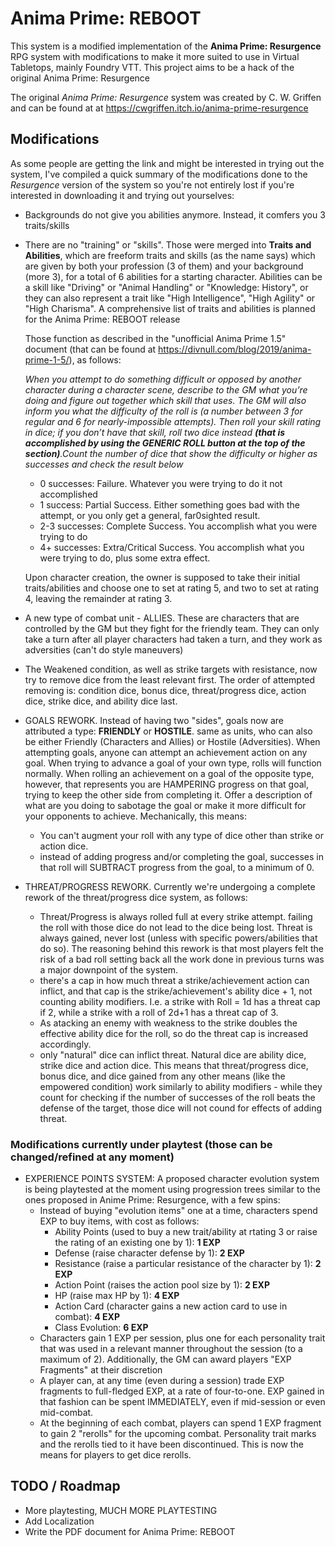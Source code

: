 # Anima Prime: REBOOT

This system is a modified implementation of the **Anima Prime: Resurgence** RPG system with modifications to make it more suited to use in Virtual Tabletops, mainly Foundry VTT. This project aims to be a hack of the original Anima Prime: Resurgence 

 The original *Anima Prime: Resurgence* system was created by C. W. Griffen and can be found at at https://cwgriffen.itch.io/anima-prime-resurgence

## Modifications

As some people are getting the link and might be interested in trying out the system, I've compiled a quick summary of the modifications done to the *Resurgence* version of the system so you're not entirely lost if you're interested in downloading it and trying out yourselves:

- Backgrounds do not give you abilities anymore. Instead, it comfers you 3 traits/skills

- There are no "training" or "skills". Those were merged into **Traits and Abilities**, which are freeform traits and skills (as the name says) which are given by both your profession (3 of them) and your background (more 3), for a total of 6 abilities for a starting character. Abilities can be a skill like "Driving" or "Animal Handling" or "Knowledge: History", or they can also represent a trait like "High Intelligence", "High Agility" or "High Charisma". A comprehensive list of traits and abilities is planned for the Anima Prime: REBOOT release  

  Those function as described in the "unofficial Anima Prime 1.5" document (that can be found at https://divnull.com/blog/2019/anima-prime-1-5/), as follows:

  *When you attempt to do something difficult or opposed by another character during a character scene, describe to the GM what you’re doing and figure out together which skill that uses. The GM will also inform you what the difficulty of the roll is (a number between 3 for regular and 6 for nearly-impossible attempts). Then roll your skill rating in dice; if you don’t have that skill, roll two dice instead **(that is accomplished by using the GENERIC ROLL button at the top of the section)**.Count the number of dice that show the difficulty or higher as successes and check the result below*

   - 0 successes: Failure. Whatever you were trying to do it not accomplished
   - 1 success: Partial Success. Either something goes bad with the attempt, or you only get a general, far0sighted result.
   - 2-3 successes: Complete Success. You accomplish what you were trying to do
   - 4+ successes: Extra/Critical Success. You accomplish what you were trying to do, plus some extra effect.

  Upon character creation, the owner is supposed to take their initial traits/abilities and choose one to set at rating 5, and two to set at rating 4, leaving the remainder at rating 3.

- A new type of combat unit - ALLIES. These are characters that are controlled by the GM but they fight for the friendly team. They can only take a turn after all player characters had taken a turn, and they work as adversities (can't do style maneuvers)

- The Weakened condition, as well as strike targets with resistance, now try to remove dice from the least relevant first. The order of attempted removing is: condition dice, bonus dice, threat/progress dice, action dice, strike dice, and ability dice last.

- GOALS REWORK. Instead of having two "sides", goals now are attributed a type: **FRIENDLY** or **HOSTILE**. same as units, who can also be either Friendly (Characters and Allies) or Hostile (Adversities). When attempting goals, anyone can attempt an achievement action on any goal. When trying to advance a goal of your own type, rolls will function normally. When rolling an achievement on a goal of the opposite type, however, that represents you are HAMPERING progress on that goal, trying to keep the other side from completing it. Offer a description of what are you doing to sabotage the goal or make it more difficult for your opponents to achieve. Mechanically, this means:
  - You can't augment your roll with any type of dice other than strike or action dice.
  - instead of adding progress and/or completing the goal, successes in that roll will SUBTRACT progress from the goal, to a minimum of 0.

- THREAT/PROGRESS REWORK. Currently we're undergoing a complete rework of the threat/progress dice system, as follows:
  - Threat/Progress is always rolled full at every strike attempt. failing the roll with those dice do not lead to the dice being lost. Threat is always gained, never lost (unless with specific powers/abilities that do so). The reasoning behind this rework is that most players felt the risk of a bad roll setting back all the work done in previous turns was a major downpoint of the system.  
  - there's a cap in how much threat a strike/achievement action can inflict, and that cap is the strike/achievement's ability dice + 1, not counting ability modifiers. I.e. a strike with Roll = 1d has a threat cap if 2, while a strike with a roll of 2d+1 has a threat cap of 3. 
  - As atacking an enemy with weakness to the strike doubles the effective ability dice for the roll, so do the threat cap is increased accordingly.
  - only "natural" dice can inflict threat. Natural dice are ability dice, strike dice and action dice. This means that threat/progress dice, bonus dice, and dice gained from any other means (like the empowered condition) work similarly to ability modifiers - while they count for checking if the number of successes of the roll beats the defense of the target, those dice will not cound for effects of adding threat.

### Modifications currently under playtest (those can be changed/refined at any moment)

- EXPERIENCE POINTS SYSTEM: A proposed character evolution system is being playtested at the moment using progression trees similar to the ones proposed in Anime Prime: Resurgence, with a few spins:
  - Instead of buying "evolution items" one at a time, characters spend EXP to buy items, with cost as follows:
    - Ability Points (used to buy a new trait/ability at rtating 3 or raise the rating of an existing one by 1): **1 EXP**
    - Defense (raise character defense by 1): **2 EXP**
    - Resistance (raise a particular resistance of the character by 1): **2 EXP**
    - Action Point (raises the action pool size by 1): **2 EXP**
    - HP (raise max HP by 1): **4 EXP**
    - Action Card (character gains a new action card to use in combat): **4 EXP**
    - Class Evolution: **6 EXP**
  - Characters gain 1 EXP per session, plus one for each personality trait that was used in a relevant manner throughout the session (to a maximum of 2). Additionally, the GM can award players "EXP Fragments" at their discretion
  - A player can, at any time (even during a session) trade EXP fragments to full-fledged EXP, at a rate of four-to-one. EXP gained in that fashion can be spent IMMEDIATELY, even if mid-session or even mid-combat.
  - At the beginning of each combat, players can spend 1 EXP fragment to gain 2 "rerolls" for the upcoming combat. Personality trait marks and the rerolls tied to it have been discontinued. This is now the means for players to get dice rerolls.

## TODO / Roadmap
- More playtesting, MUCH MORE PLAYTESTING
- Add Localization
- Write the PDF document for Anima Prime: REBOOT
